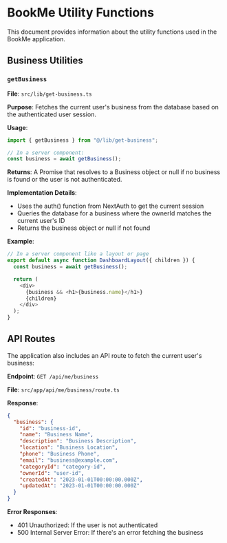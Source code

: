 # BookMe Utility Functions

This document provides information about the utility functions used in the BookMe application.

## Business Utilities

### `getBusiness`

**File**: `src/lib/get-business.ts`

**Purpose**: Fetches the current user's business from the database based on the authenticated user session.

**Usage**:

```typescript
import { getBusiness } from "@/lib/get-business";

// In a server component:
const business = await getBusiness();
```

**Returns**: A Promise that resolves to a Business object or null if no business is found or the user is not authenticated.

**Implementation Details**:

- Uses the auth() function from NextAuth to get the current session
- Queries the database for a business where the ownerId matches the current user's ID
- Returns the business object or null if not found

**Example**:

```typescript
// In a server component like a layout or page
export default async function DashboardLayout({ children }) {
  const business = await getBusiness();

  return (
    <div>
      {business && <h1>{business.name}</h1>}
      {children}
    </div>
  );
}
```

## API Routes

The application also includes an API route to fetch the current user's business:

**Endpoint**: `GET /api/me/business`

**File**: `src/app/api/me/business/route.ts`

**Response**:

```json
{
  "business": {
    "id": "business-id",
    "name": "Business Name",
    "description": "Business Description",
    "location": "Business Location",
    "phone": "Business Phone",
    "email": "business@example.com",
    "categoryId": "category-id",
    "ownerId": "user-id",
    "createdAt": "2023-01-01T00:00:00.000Z",
    "updatedAt": "2023-01-01T00:00:00.000Z"
  }
}
```

**Error Responses**:

- 401 Unauthorized: If the user is not authenticated
- 500 Internal Server Error: If there's an error fetching the business

